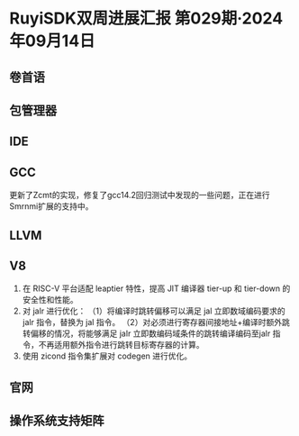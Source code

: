 # RuyiSDK双周进展汇报  第029期·2024年09月14日

## 卷首语

## 包管理器

## IDE

## GCC

更新了Zcmt的实现，修复了gcc14.2回归测试中发现的一些问题，正在进行Smrnmi扩展的支持中。

## LLVM

## V8
1. 在 RISC-V 平台适配 leaptier 特性，提高 JIT 编译器 tier-up 和 tier-down 的安全性和性能。
2. 对 jalr 进行优化：
    （1）将编译时跳转偏移可以满足 jal 立即数域编码要求的 jalr 指令，替换为 jal 指令。
    （2）对必须进行寄存器间接地址+编译时额外跳转偏移的情况，将能够满足 jalr 立即数编码域条件的跳转编译编码至jalr 指令，不再适用额外指令进行跳转目标寄存器的计算。
3. 使用 zicond 指令集扩展对 codegen 进行优化。

## 官网

## 操作系统支持矩阵
